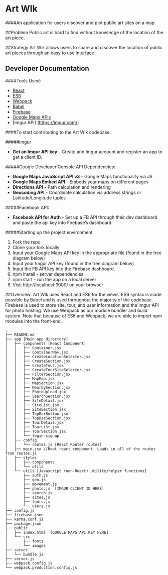 # Art Wlk
####An application for users discover and plot public art sites on a map.

##Problem
Public art is hard to find without knowledge of the location of the art piece.

##Strategy
Art Wlk allows users to share and discover the location of public art pieces through an easy to use interface.

## Developer Documentation

####Tools Used:
* [React](https://facebook.github.io/react/index.html)
* [ES6](https://github.com/lukehoban/es6features)
* [Webpack](https://webpack.github.io/)
* [Babel](https://babeljs.io/)
* [Firebase](https://www.firebase.com/)
* [Google Maps APIs](https://developers.google.com/maps/?hl=en/)
* [Imgur API] (https://imgur.com/)

####To start contributing to the Art Wlk codebase:

#####Imgur
  * **Get an Imgur API key** - Create and Imgur account and register an app to get a client ID.

#####Google Developer Console API Dependencies:
  * **Google Maps JavaScript API v3** - Google Maps functionality via JS
  * **Google Maps Embed API** - Embeds your maps on different pages
  * **Directions API** - Path calculation and rendering
  * **Geocoding API** - Coordinate calculation via address strings or Latitude/Longitude tuples

#####Facebook API:
  * **Facebook API for Auth** - Set up a FB API through their dev dashboard and paste the api key into Firebase’s dashboard
  
#####Starting up the project environment
  1. Fork the repo
  2. Clone your fork locally
  3. Input your Google Maps API key in the appropriate file (found in the tree diagram below)
  4. Input your Imgur API key (found in the tree diagram below)
  5. Input the FB API key into the Firebase dashboard.
  5. npm install - server dependencies
  6. npm start - run the app on a local server
  7. Visit http://localhost:3000/ on your browser

##Overview:
Art Wlk uses React and ES6 for the views. ES6 syntax is made possible by Babel and is used throughout the majority of the codebase. Firebase is used to store site, tour, and user information and the Imgur API for photo hosting. We use Webpack as our module bundler and build system. Note that because of ES6 and Webpack, we are able to import npm modules into the front-end.

```
.
├── README.md
├── app [Main app directory]
│   ├── components [React Component]
│   │   ├── Container.jsx
│   │   ├── ContainerNav.jsx
│   │   ├── CreateLocationSelector.jsx
│   │   ├── CreateSection.jsx
│   │   ├── CreateTour.jsx
│   │   ├── CreateTourSiteSelector.jsx
│   │   ├── FilterSection.jsx
│   │   ├── MapMap.jsx
│   │   ├── MapSection.jsx
│   │   ├── NearbySection.jsx
│   │   ├── PhotoUpload.jsx
│   │   ├── SearchSection.jsx
│   │   ├── SiteDetail.jsx
│   │   ├── SiteList.jsx
│   │   ├── SiteSection.jsx
│   │   ├── TopBarButton.jsx
│   │   ├── TopBarSection.jsx
│   │   ├── TourDetail.jsx
│   │   ├── TourList.jsx
│   │   ├── TourSection.jsx
│   │   └── login-signup
│   ├── config 
│   │   └── routes.js [React Router routes]
│   ├── main.jsx //Root react component. Loads in all of the routes from routes.js
│   ├── styles
│   │   ├── components
│   │   └── utils
│   └── utils [Javascript (non-React) utility/helper functions]
│       ├── auth.js
│       ├── geo.js
│       ├── movement.js
│       ├── photo.js  [IMGUR CLIENT ID HERE]
│       ├── search.js
│       ├── sites.js
│       ├── tours.js
│       └── users.js
├── config.js
├── firebase.json
├── karma.conf.js
├── package.json
├── public
│   ├── index.html  [GOOGLE MAPS API KEY HERE]
│   └── src
│       ├── fonts
│       └── images
├── server
│   └── bundle.js
├── server.js
├── webpack.config.js
└── webpack.production.config.js
```
